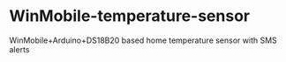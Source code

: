 # WinMobile-temperature-sensor
WinMobile+Arduino+DS18B20 based home temperature sensor with SMS alerts
